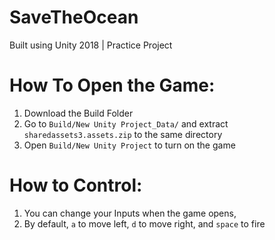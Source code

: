 # SaveTheOcean
 Built using Unity 2018 | Practice Project


# How To Open the Game:
 1) Download the Build Folder
 2) Go to ```Build/New Unity Project_Data/``` and extract ```sharedassets3.assets.zip``` to the same directory
 3) Open ```Build/New Unity Project``` to turn on the game
 
# How to Control:
 1) You can change your Inputs when the game opens,
 2) By default, ```a``` to move left, ```d``` to move right, and ```space``` to fire
